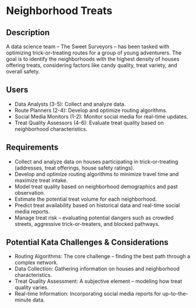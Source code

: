 # Neighborhood Treats

## Description

A data science team – The Sweet Surveyors – has been tasked with optimizing trick-or-treating routes for a group of young adventurers. The goal is to identify the neighborhoods with the highest density of houses offering treats, considering factors like candy quality, treat variety, and overall safety.

## Users

* Data Analysts (3-5): Collect and analyze data.
* Route Planners (2-4): Develop and optimize routing algorithms.
* Social Media Monitors (1-2): Monitor social media for real-time updates.
* Treat Quality Assessors (4-6): Evaluate treat quality based on neighborhood characteristics.

## Requirements

* Collect and analyze data on houses participating in trick-or-treating (addresses, treat offerings, house safety ratings).
* Develop and optimize routing algorithms to minimize travel time and maximize treat intake.
* Model treat quality based on neighborhood demographics and past observation.
* Estimate the potential treat volume for each neighborhood.
* Predict treat availability based on historical data and real-time social media reports.
* Manage treat risk – evaluating potential dangers such as crowded streets, aggressive trick-or-treaters, and blocked pathways.

## Potential Kata Challenges & Considerations

* Routing Algorithms: The core challenge – finding the best path through a complex network.
* Data Collection: Gathering information on houses and neighborhood characteristics.
* Treat Quality Assessment: A subjective element – modeling how treat quality varies.
* Real-time Information: Incorporating social media reports for up-to-the-minute data.